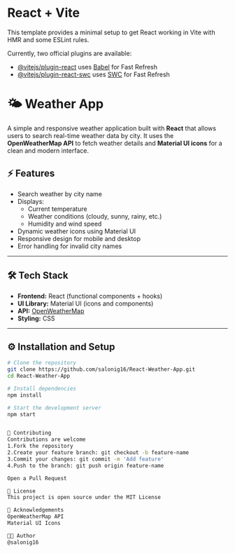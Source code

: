 # React + Vite

This template provides a minimal setup to get React working in Vite with HMR and some ESLint rules.

Currently, two official plugins are available:

- [@vitejs/plugin-react](https://github.com/vitejs/vite-plugin-react/blob/main/packages/plugin-react/README.md) uses [Babel](https://babeljs.io/) for Fast Refresh
- [@vitejs/plugin-react-swc](https://github.com/vitejs/vite-plugin-react-swc) uses [SWC](https://swc.rs/) for Fast Refresh


# 🌤️ Weather App

A simple and responsive weather application built with **React** that allows users to search real-time weather data by city. It uses the **OpenWeatherMap API** to fetch weather details and **Material UI icons** for a clean and modern interface.

## ⚡ Features

- Search weather by city name
- Displays:
  - Current temperature
  - Weather conditions (cloudy, sunny, rainy, etc.)
  - Humidity and wind speed
- Dynamic weather icons using Material UI
- Responsive design for mobile and desktop
- Error handling for invalid city names

---

## 🛠 Tech Stack

- **Frontend:** React (functional components + hooks)
- **UI Library:** Material UI (icons and components)
- **API:** [OpenWeatherMap](https://openweathermap.org/)
- **Styling:** CSS

---

## ⚙️ Installation and Setup

```bash
# Clone the repository
git clone https://github.com/salonig16/React-Weather-App.git
cd React-Weather-App

# Install dependencies
npm install

# Start the development server
npm start


🤝 Contributing
Contributions are welcome
1.Fork the repository
2.Create your feature branch: git checkout -b feature-name
3.Commit your changes: git commit -m 'Add feature'
4.Push to the branch: git push origin feature-name

Open a Pull Request

📜 License
This project is open source under the MIT License

🙌 Acknowledgements
OpenWeatherMap API
Material UI Icons

👩‍💻 Author
@salonig16
